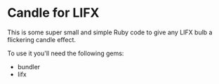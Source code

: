 Candle for LIFX
===

This is some super small and simple Ruby code to give any LIFX bulb a flickering candle effect.

To use it you'll need the following gems:
- bundler
- lifx